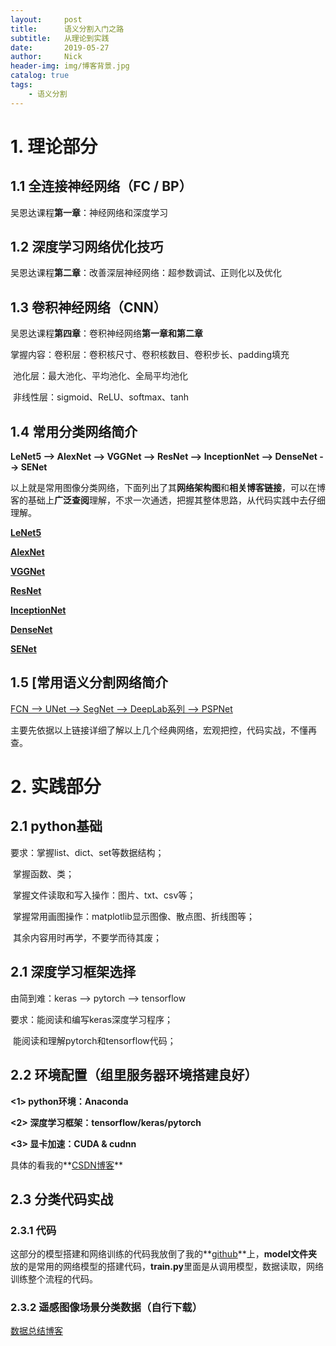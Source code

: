 ```yaml
---
layout:     post
title:      语义分割入门之路
subtitle:   从理论到实践
date:       2019-05-27
author:     Nick
header-img: img/博客背景.jpg
catalog: true
tags:
    - 语义分割
---
```


# 1. 理论部分

## 1.1 全连接神经网络（FC / BP）

吴恩达课程**第一章**：神经网络和深度学习

## 1.2 深度学习网络优化技巧

吴恩达课程**第二章**：改善深层神经网络：超参数调试、正则化以及优化

## 1.3 卷积神经网络（CNN）

吴恩达课程**第四章**：卷积神经网络**第一章和第二章**

掌握内容：卷积层：卷积核尺寸、卷积核数目、卷积步长、padding填充

​                  池化层：最大池化、平均池化、全局平均池化

​                  非线性层：sigmoid、ReLU、softmax、tanh

## 1.4 常用分类网络简介

**LeNet5 --> AlexNet --> VGGNet --> ResNet --> InceptionNet --> DenseNet --> SENet**

以上就是常用图像分类网络，下面列出了其**网络架构图**和**相关博客链接**，可以在博客的基础上**广泛查阅**理解，不求一次通透，把握其整体思路，从代码实践中去仔细理解。

**[LeNet5](<https://blog.csdn.net/xuanyuansen/article/details/41800721>)**

**[AlexNet ](<https://blog.csdn.net/hongbin_xu/article/details/80271291>)**

**[VGGNet ](<https://blog.csdn.net/qq_38807688/article/details/84207650>)**

**[ResNet ](<https://alvinzhu.xyz/2017/10/12/resnet/>)**

**[InceptionNet ](<https://blog.csdn.net/qq_38906523/article/details/80061075>)**

**[DenseNet ](<https://blog.csdn.net/u014380165/article/details/75142664>)**

**[SENet](<https://zhuanlan.zhihu.com/p/32702350>)**

## 1.5 [常用语义分割网络简介

[FCN --> UNet --> SegNet --> DeepLab系列 --> PSPNet ](<https://blog.csdn.net/qq_20084101/article/details/80432960>)

主要先依据以上链接详细了解以上几个经典网络，宏观把控，代码实战，不懂再查。

# 2. 实践部分

## 2.1 python基础

要求：掌握list、dict、set等数据结构；

​           掌握函数、类；

​           掌握文件读取和写入操作：图片、txt、csv等；

​           掌握常用画图操作：matplotlib显示图像、散点图、折线图等；

​           其余内容用时再学，不要学而待其废；

## 2.1 深度学习框架选择

由简到难：keras --> pytorch --> tensorflow

要求：能阅读和编写keras深度学习程序；

​		   能阅读和理解pytorch和tensorflow代码；

## 2.2 环境配置（组里服务器环境搭建良好）

**<1> python环境：Anaconda**

**<2> 深度学习框架：tensorflow/keras/pytorch**

**<3> 显卡加速：CUDA & cudnn**

具体的看我的**[CSDN博客](<https://blog.csdn.net/xijuezhu8128/article/details/79139355>)**

## 2.3 分类代码实战

### 2.3.1 代码

这部分的模型搭建和网络训练的代码我放倒了我的**[github](<https://github.com/niecongchong/RS-Scene-Classification>)**上，**model文件夹**放的是常用的网络模型的搭建代码，**train.py**里面是从调用模型，数据读取，网络训练整个流程的代码。

### 2.3.2 遥感图像场景分类数据（自行下载）

[数据总结博客](<[https://zhangbin0917.github.io/2018/06/12/%E9%81%A5%E6%84%9F%E6%95%B0%E6%8D%AE%E9%9B%86/](https://zhangbin0917.github.io/2018/06/12/遥感数据集/)>)

